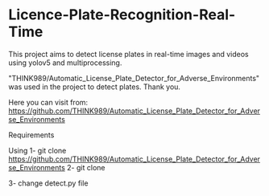 # Licence-Plate-Recognition-Real-Time
This project aims to detect license plates in real-time images and videos using yolov5 and multiprocessing. 

"THINK989/Automatic_License_Plate_Detector_for_Adverse_Environments" was used in the project to detect plates. Thank you.

Here you can visit from: https://github.com/THINK989/Automatic_License_Plate_Detector_for_Adverse_Environments 

Requirements


Using
1- git clone https://github.com/THINK989/Automatic_License_Plate_Detector_for_Adverse_Environments 
2- git clone

3- change detect.py file
